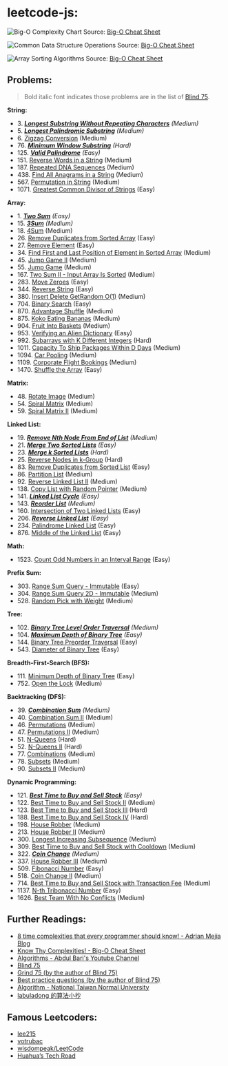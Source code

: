 # leetcode-js:

![Big-O Complexity Chart](https://user-images.githubusercontent.com/106054083/212619000-5dffc98b-bbc8-41a4-80f5-cab4d7ec7048.png)
Source: [Big-O Cheat Sheet](https://www.bigocheatsheet.com/)

![Common Data Structure Operations](https://user-images.githubusercontent.com/106054083/212619158-2b069198-dfc8-45f0-b918-4ce59503d49f.png)
Source: [Big-O Cheat Sheet](https://www.bigocheatsheet.com/)

![Array Sorting Algorithms](https://user-images.githubusercontent.com/106054083/212619290-e4ad0fb5-4238-4396-8e77-b882c4fedb5a.png)
Source: [Big-O Cheat Sheet](https://www.bigocheatsheet.com/)

## Problems:

> Bold italic font indicates those problems are in the list of [Blind 75](https://leetcode.com/discuss/general-discussion/460599/blind-75-leetcode-questions).

**String:**
* 3\. [**_Longest Substring Without Repeating Characters_**](https://leetcode.com/problems/longest-substring-without-repeating-characters/) _(Medium)_
* 5\. [**_Longest Palindromic Substring_**](https://leetcode.com/problems/longest-palindromic-substring/) _(Medium)_
* 6\. [Zigzag Conversion](https://leetcode.com/problems/zigzag-conversion/) (Medium)
* 76\. [**_Minimum Window Substring_**](https://leetcode.com/problems/minimum-window-substring/) _(Hard)_
* 125\. [**_Valid Palindrome_**](https://leetcode.com/problems/valid-palindrome/) _(Easy)_
* 151\. [Reverse Words in a String](https://leetcode.com/problems/reverse-words-in-a-string/) (Medium)
* 187\. [Repeated DNA Sequences](https://leetcode.com/problems/repeated-dna-sequences/) (Medium)
* 438\. [Find All Anagrams in a String](https://leetcode.com/problems/find-all-anagrams-in-a-string/) (Medium)
* 567\. [Permutation in String](https://leetcode.com/problems/permutation-in-string/) (Medium)
* 1071\. [Greatest Common Divisor of Strings](https://leetcode.com/problems/greatest-common-divisor-of-strings/) (Easy)

**Array:**
* 1\. [**_Two Sum_**](https://leetcode.com/problems/two-sum/) _(Easy)_
* 15\. [**_3Sum_**](https://leetcode.com/problems/3sum/) _(Medium)_
* 18\. [4Sum](https://leetcode.com/problems/4sum/) (Medium)
* 26\. [Remove Duplicates from Sorted Array](https://leetcode.com/problems/remove-duplicates-from-sorted-array/) (Easy)
* 27\. [Remove Element](https://leetcode.com/problems/remove-element/) (Easy)
* 34\. [Find First and Last Position of Element in Sorted Array](https://leetcode.com/problems/find-first-and-last-position-of-element-in-sorted-array/) (Medium)
* 45\. [Jump Game II](https://leetcode.com/problems/jump-game-ii/) (Medium)
* 55\. [Jump Game](https://leetcode.com/problems/jump-game) (Medium)
* 167\. [Two Sum II - Input Array Is Sorted](https://leetcode.com/problems/two-sum-ii-input-array-is-sorted/) (Medium)
* 283\. [Move Zeroes](https://leetcode.com/problems/move-zeroes/) (Easy)
* 344\. [Reverse String](https://leetcode.com/problems/reverse-string/) (Easy)
* 380\. [Insert Delete GetRandom O(1)](https://leetcode.com/problems/insert-delete-getrandom-o1/) (Medium)
* 704\. [Binary Search](https://leetcode.com/problems/binary-search/) (Easy)
* 870\. [Advantage Shuffle](https://leetcode.com/problems/advantage-shuffle/) (Medium)
* 875\. [Koko Eating Bananas](https://leetcode.com/problems/koko-eating-bananas/) (Medium)
* 904\. [Fruit Into Baskets](https://leetcode.com/problems/fruit-into-baskets/) (Medium)
* 953\. [Verifying an Alien Dictionary](https://leetcode.com/problems/verifying-an-alien-dictionary/) (Easy)
* 992\. [Subarrays with K Different Integers](https://leetcode.com/problems/subarrays-with-k-different-integers/) (Hard)
* 1011\. [Capacity To Ship Packages Within D Days](https://leetcode.com/problems/capacity-to-ship-packages-within-d-days/) (Medium)
* 1094\. [Car Pooling](https://leetcode.com/problems/car-pooling/) (Medium)
* 1109\. [Corporate Flight Bookings](https://leetcode.com/problems/corporate-flight-bookings/) (Medium)
* 1470\. [Shuffle the Array](https://leetcode.com/problems/shuffle-the-array/) (Easy)

**Matrix:**
* 48\. [Rotate Image](https://leetcode.com/problems/rotate-image/) (Medium)
* 54\. [Spiral Matrix](https://leetcode.com/problems/spiral-matrix/) (Medium)
* 59\. [Spiral Matrix II](https://leetcode.com/problems/spiral-matrix-ii/) (Medium)

**Linked List:**
* 19\. [**_Remove Nth Node From End of List_**](https://leetcode.com/problems/remove-nth-node-from-end-of-list/) _(Medium)_
* 21\. [**_Merge Two Sorted Lists_**](https://leetcode.com/problems/merge-two-sorted-lists/) _(Easy)_
* 23\. [**_Merge k Sorted Lists_**](https://leetcode.com/problems/merge-k-sorted-lists/) _(Hard)_
* 25\. [Reverse Nodes in k-Group](https://leetcode.com/problems/reverse-nodes-in-k-group/) (Hard)
* 83\. [Remove Duplicates from Sorted List](https://leetcode.com/problems/remove-duplicates-from-sorted-list/) (Easy)
* 86\. [Partition List](https://leetcode.com/problems/partition-list/) (Medium)
* 92\. [Reverse Linked List II](https://leetcode.com/problems/reverse-linked-list-ii/) (Medium)
* 138\. [Copy List with Random Pointer](https://leetcode.com/problems/copy-list-with-random-pointer/) (Medium)
* 141\. [**_Linked List Cycle_**](https://leetcode.com/problems/linked-list-cycle/) _(Easy)_
* 143\. [**_Reorder List_**](https://leetcode.com/problems/reorder-list/) _(Medium)_
* 160\. [Intersection of Two Linked Lists](https://leetcode.com/problems/intersection-of-two-linked-lists/) (Easy)
* 206\. [**_Reverse Linked List_**](https://leetcode.com/problems/reverse-linked-list/) _(Easy)_
* 234\. [Palindrome Linked List](https://leetcode.com/problems/palindrome-linked-list/) (Easy)
* 876\. [Middle of the Linked List](https://leetcode.com/problems/middle-of-the-linked-list/) (Easy)

**Math:**
* 1523\. [Count Odd Numbers in an Interval Range](https://leetcode.com/problems/count-odd-numbers-in-an-interval-range/) (Easy)

**Prefix Sum:**
* 303\. [Range Sum Query - Immutable](https://leetcode.com/problems/range-sum-query-immutable/) (Easy)
* 304\. [Range Sum Query 2D - Immutable](https://leetcode.com/problems/range-sum-query-2d-immutable/) (Medium)
* 528\. [Random Pick with Weight](https://leetcode.com/problems/random-pick-with-weight/) (Medium)

**Tree:**
* 102\. [**_Binary Tree Level Order Traversal_**](https://leetcode.com/problems/binary-tree-level-order-traversal/) _(Medium)_
* 104\. [**_Maximum Depth of Binary Tree_**](https://leetcode.com/problems/maximum-depth-of-binary-tree/) _(Easy)_
* 144\. [Binary Tree Preorder Traversal](https://leetcode.com/problems/binary-tree-preorder-traversal/) (Easy)
* 543\. [Diameter of Binary Tree](https://leetcode.com/problems/diameter-of-binary-tree/) (Easy)

**Breadth-First-Search (BFS):**
* 111\. [Minimum Depth of Binary Tree](https://leetcode.com/problems/minimum-depth-of-binary-tree/) (Easy)
* 752\. [Open the Lock](https://leetcode.com/problems/open-the-lock/) (Medium)

**Backtracking (DFS):**
* 39\. [**_Combination Sum_**](https://leetcode.com/problems/combination-sum/) _(Medium)_
* 40\. [Combination Sum II](https://leetcode.com/problems/combination-sum-ii/) (Medium)
* 46\. [Permutations](https://leetcode.com/problems/permutations/) (Medium)
* 47\. [Permutations II](https://leetcode.com/problems/permutations-ii/) (Medium)
* 51\. [N-Queens](https://leetcode.com/problems/n-queens/) (Hard)
* 52\. [N-Queens II](https://leetcode.com/problems/n-queens-ii/) (Hard)
* 77\. [Combinations](https://leetcode.com/problems/combinations/) (Medium)
* 78\. [Subsets](https://leetcode.com/problems/subsets/) (Medium)
* 90\. [Subsets II](https://leetcode.com/problems/subsets-ii/) (Medium)

**Dynamic Programming:**
* 121\. [**_Best Time to Buy and Sell Stock_**](https://leetcode.com/problems/best-time-to-buy-and-sell-stock/) _(Easy)_
* 122\. [Best Time to Buy and Sell Stock II](https://leetcode.com/problems/best-time-to-buy-and-sell-stock-ii/) (Medium)
* 123\. [Best Time to Buy and Sell Stock III](https://leetcode.com/problems/best-time-to-buy-and-sell-stock-iii/) (Hard)
* 188\. [Best Time to Buy and Sell Stock IV](https://leetcode.com/problems/best-time-to-buy-and-sell-stock-iv/) (Hard)
* 198\. [House Robber](https://leetcode.com/problems/house-robber/) (Medium)
* 213\. [House Robber II](https://leetcode.com/problems/house-robber-ii/) (Medium)
* 300\. [Longest Increasing Subsequence](https://leetcode.com/problems/longest-increasing-subsequence/) (Medium)
* 309\. [Best Time to Buy and Sell Stock with Cooldown](https://leetcode.com/problems/best-time-to-buy-and-sell-stock-with-cooldown/) (Medium)
* 322\. [**_Coin Change_**](https://leetcode.com/problems/coin-change/) _(Medium)_
* 337\. [House Robber III](https://leetcode.com/problems/house-robber-iii/) (Medium)
* 509\. [Fibonacci Number](https://leetcode.com/problems/fibonacci-number/) (Easy)
* 518\. [Coin Change II](https://leetcode.com/problems/coin-change-ii/) (Medium)
* 714\. [Best Time to Buy and Sell Stock with Transaction Fee](https://leetcode.com/problems/best-time-to-buy-and-sell-stock-with-transaction-fee/) (Medium)
* 1137\. [N-th Tribonacci Number](https://leetcode.com/problems/n-th-tribonacci-number/) (Easy)
* 1626\. [Best Team With No Conflicts](https://leetcode.com/problems/best-team-with-no-conflicts/) (Medium)

## Further Readings:

* [8 time complexities that every programmer should know! - Adrian Mejia Blog](https://adrianmejia.com/most-popular-algorithms-time-complexity-every-programmer-should-know-free-online-tutorial-course/)
* [Know Thy Complexities! - Big-O Cheat Sheet](https://www.bigocheatsheet.com/)
* [Algorithms - Abdul Bari's Youtube Channel](https://www.youtube.com/watch?v=0IAPZzGSbME&list=PLDN4rrl48XKpZkf03iYFl-O29szjTrs_O)
* [Blind 75](https://leetcode.com/discuss/general-discussion/460599/blind-75-leetcode-questions)
* [Grind 75 (by the author of Blind 75)](https://www.techinterviewhandbook.org/grind75)
* [Best practice questions (by the author of Blind 75)](https://www.techinterviewhandbook.org/best-practice-questions/)
* [Algorithm - National Taiwan Normal University](https://web.ntnu.edu.tw/~algo/)
* [labuladong 的算法小抄](https://github.com/labuladong/fucking-algorithm)

## Famous Leetcoders:

* [lee215](https://leetcode.com/lee215/)
* [votrubac](https://leetcode.com/votrubac/)
* [wisdompeak/LeetCode](https://github.com/wisdompeak/LeetCode)
* [Huahua’s Tech Road](https://zxi.mytechroad.com/blog/)
